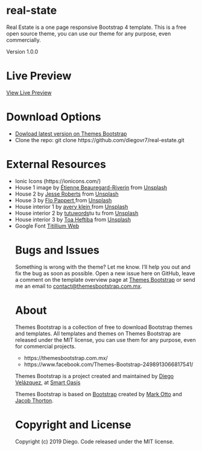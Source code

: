 # real-state
<p>Real Estate is a one page responsive Bootstrap 4 template. This is a free open source theme, you can use our theme for any purpose, even commercially.</p>

Version 1.0.0

# Live Preview
<a href="https://themesbootstrap.com.mx/templates/real-estate-template/index.html">View Live Preview</a>

# Download Options
<ul>
  <li><a href="https://themesbootstrap.com.mx/templates/real-estate-template/index.html">Dowload latest version on Themes Bootstrap</a></li>
  <li>Clone the repo: git clone https://github.com/diegovr7/real-estate.git</li>
 </ul>

# External Resources
<ul>
  <li>Ionic Icons (https://ionicons.com/)</li>
  <li>House 1 image by <a href="https://unsplash.com/@sphericity">Étienne Beauregard-Riverin</a> from <a href="https://unsplash.com/">Unsplash</a></li>
  <li>House 2 by <a href="https://unsplash.com/@jesseroberts">Jesse Roberts</a> from <a href="https://unsplash.com/">Unsplash</a></li>
  <li>House 3 by <a href="https://unsplash.com/@flopt">Flo Pappert
</a> from <a href="https://unsplash.com/">Unsplash</a></li>
  <li>House interior 1 by <a href="https://unsplash.com/@averyklein">avery klein
    </a> from <a href="https://unsplash.com/">Unsplash</a></li>
  <li>House interior 2 by <a href="https://unsplash.com/@tutuwords">tutuwords</a>tu tu</a> from <a href="https://unsplash.com/">Unsplash</a></li>
  <li>House interior 3 by <a href="https://unsplash.com/@heftiba">Toa Heftiba</a> from <a href="https://unsplash.com/@heftiba">Unsplash</a></li>
  <li>Google Font <a href="https://fonts.google.com/specimen/Titillium+Web">Titillium Web</a></li>
</li>

# Bugs and Issues
Something is wrong with the theme? Let me know. I’ll help you out and fix the bug as soon as possible. Open a new issue here on GitHub, leave a comment on the template overview page at <a href="https://themesbootstrap.com.mx/templates/real-estate-template.html">Themes Bootstrap</a> or send me an email to <a href="contact@themesbootstrap.com.mx">contact@themesbootstrap.com.mx</a>.

# About
Themes Bootstrap is a collection of free to download Bootstrap themes and templates. All templates and themes on Themes Bootstrap are released under the MIT license, you can use them for any purpose, even for commercial projects.

<ul>
  <li>https://themesbootstrap.com.mx/</li>
  <li>https://www.facebook.com/Themes-Bootstrap-2498913066817541/</li>
 </ul>
 
<p>Themes Bootstrap is a project created and maintained by <a href="http://templune.com/">Diego Velázquez</a>, at <a href="https://smartoasis.mx/">Smart Oasis</a></p>

<p>Themes Bootstrap is based on <a href="https://getbootstrap.com/">Bootstrap</a> created by <a href="https://twitter.com/mdo">Mark Otto</a> and <a href="https://twitter.com/fat">Jacob Thorton</a>.</p>

# Copyright and License
Copyright (c) 2019 Diego. Code released under the MIT license.

